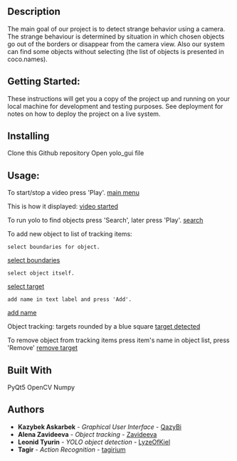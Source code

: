 ## Description
The main goal of our project is to detect strange behavior using a camera. The strange behaviour is determined by situation in which chosen objects go out of the borders or disappear from the camera view. Also our system can find some objects without selecting (the list of objects is presented in coco.names).
	
## Getting Started:
These instructions will get you a copy of the project up and running on your local machine for development and testing purposes. See deployment for notes on how to deploy the project on a live system.

## Installing

Clone this Github repository
Open yolo_gui file

## Usage:

To start/stop a video press 'Play'.
[main menu](https://github.com/zavideeva/Strange-Behaviour/blob/master/screenshots/main_menu.jpg)

This is how it displayed:
[video started](https://github.com/zavideeva/Strange-Behaviour/blob/master/screenshots/video_started.jpg)

To run yolo to find objects press 'Search', later press 'Play'.
[search](https://github.com/zavideeva/Strange-Behaviour/blob/master/screenshots/search_objects.jpg)


To add new object to list of tracking items: 

	select boundaries for object. 
[select boundaries](https://github.com/zavideeva/Strange-Behaviour/blob/master/screenshots/set_border.jpg)

	select object itself. 
[select target](https://github.com/zavideeva/Strange-Behaviour/blob/master/screenshots/select_target.jpg)

	add name in text label and press 'Add'.
[add name](https://github.com/zavideeva/Strange-Behaviour/blob/master/screenshots/add_name.jpg)

Object tracking: targets rounded by a blue square
[target detected](https://github.com/zavideeva/Strange-Behaviour/blob/master/screenshots/target_detected.jpg)

To remove object from tracking items press item's name in object list, press 'Remove'
[remove target](https://github.com/zavideeva/Strange-Behaviour/blob/master/screenshots/remove_selected.jpg)

## Built With
PyQt5
OpenCV
Numpy
## Authors

* **Kazybek Askarbek** - *Graphical User Interface* - [QazyBi](https://github.com/QazyBi)
* **Alena Zavideeva** - *Object tracking* - [Zavideeva](https://github.com/zavideeva)
* **Leonid Tyurin** - *YOLO object detection* - [LyzeOfKiel](https://github.com/LyzeOfKiel)
* **Tagir** - *Action Recognition* - [tagirium](https://github.com/tagirium)


